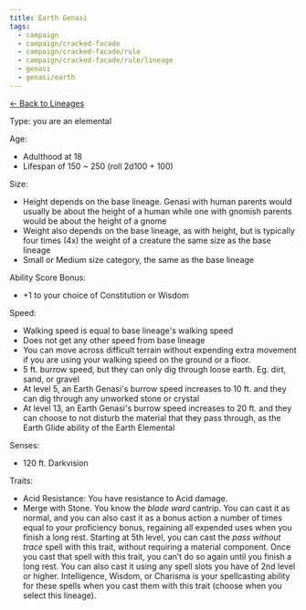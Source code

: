 ```yaml
---
title: Earth Genasi
tags:
  - campaign
  - campaign/cracked-facade
  - campaign/cracked-facade/rule
  - campaign/cracked-facade/rule/lineage
  - genasi
  - genasi/earth
---
```


[<- Back to Lineages](index.md)

Type: you are an elemental

Age:

- Adulthood at 18
- Lifespan of 150 ~ 250 (roll 2d100 + 100)

Size:

- Height depends on the base lineage. Genasi with human parents would usually be about the height of a human while one with gnomish parents would be about the height of a gnome
- Weight also depends on the base lineage, as with height, but is typically four times (4x) the weight of a creature the same size as the base lineage
- Small or Medium size category, the same as the base lineage

Ability Score Bonus:

- +1 to your choice of Constitution or Wisdom

Speed:

- Walking speed is equal to base lineage's walking speed
- Does not get any other speed from base lineage
- You can move across difficult terrain without expending extra movement if you are using your walking speed on the ground or a floor.
- 5 ft. burrow speed, but they can only dig through loose earth. Eg. dirt, sand, or gravel
- At level 5, an Earth Genasi's burrow speed increases to 10 ft. and they can dig through any unworked stone or crystal
- At level 13, an Earth Genasi's burrow speed increases to 20 ft. and they can choose to not disturb the material that they pass through, as the Earth Glide ability of the Earth Elemental

Senses:

- 120 ft. Darkvision

Traits:

- Acid Resistance: You have resistance to Acid damage.
- Merge with Stone. You know the *blade ward* cantrip. You can cast it as normal, and you can also cast it as a bonus action a number of times equal to your proficiency bonus, regaining all expended uses when you finish a long rest. Starting at 5th level, you can cast the *pass without trace* spell with this trait, without requiring a material component. Once you cast that spell with this trait, you can’t do so again until you finish a long rest. You can also cast it using any spell slots you have of 2nd level or higher. Intelligence, Wisdom, or Charisma is your spellcasting ability for these spells when you cast them with this trait (choose when you select this lineage).
